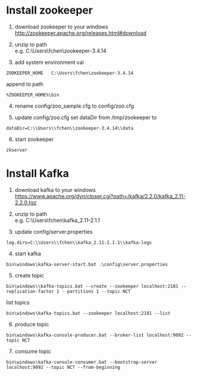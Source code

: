 # Install zookeeper
1. download zookeeper to your windows   
http://zookeeper.apache.org/releases.html#download

2. unzip to path   
e.g. C:\Users\fchen\zookeeper-3.4.14

3. add system environment val   
```
ZOOKEEPER_HOME   C:\Users\fchen\zookeeper-3.4.14   
```

append to path   
```
%ZOOKEEPER_HOME%\bin
```

4. rename config/zoo_sample.cfg to config/zoo.cfg   

5. update config/zoo.cfg set dataDir from /tmp/zookeeper to   
```
dataDir=C:\\Users\\fchen\\zookeeper-3.4.14\\data
```

6. start zookeeper   
```
zkserver
```

# Install Kafka
1. download kafka to your windows   
https://www.apache.org/dyn/closer.cgi?path=/kafka/2.2.0/kafka_2.11-2.2.0.tgz   

2. unzip to path   
e.g. C:\Users\fchen\kafka_2.11-2.1.1   

3. update config/server.properties 
```
log.dirs=C:\\Users\\fchen\\kafka_2.11-2.1.1\\kafka-logs
```

4. start kafka   
```
bin\windows\kafka-server-start.bat .\config\server.properties
```

5. create topic   
```
bin\windows\\kafka-topics.bat --create --zookeeper localhost:2181 --replication-factor 1 --partitions 1 --topic NCT
```

list topics   
```
bin\windows\kafka-topics.bat --zookeeper localhost:2181 --list
```

6. produce topic   
```
bin\windows\kafka-console-producer.bat --broker-list localhost:9092 --topic NCT
```

7. consume topic   
```
bin\windows\kafka-console-consumer.bat --bootstrap-server localhost:9092 --topic NCT --from-beginning
```
